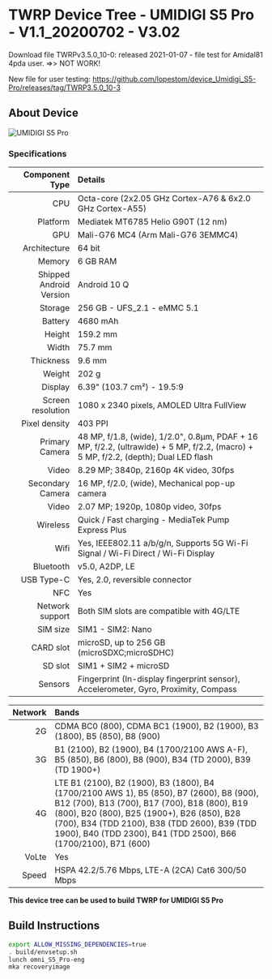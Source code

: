 # TWRP Device Tree - UMIDIGI S5 Pro - V1.1_20200702 - V3.02

Download file TWRPv3.5.0_10-0: released 2021-01-07 - file test for Amidal81 4pda user. =>> NOT WORK!

New file for user testing: https://github.com/lopestom/device_Umidigi_S5-Pro/releases/tag/TWRP3.5.0_10-3

## About Device
![UMIDIGI S5 Pro](https://cdn-files.kimovil.com/default/0004/52/thumb_351308_default_big.jpeg)

### Specifications

Component Type | Details
-------:|:-------------------------
CPU     | Octa-core (2x2.05 GHz Cortex-A76 & 6x2.0 GHz Cortex-A55)
Platform | Mediatek MT6785 Helio G90T (12 nm)
GPU     | Mali-G76 MC4 (Arm Mali-G76 3EMMC4)
Architecture | 64 bit
Memory  | 6 GB RAM
Shipped Android Version | 	Android 10 Q
Storage | 256 GB - UFS_2.1 - eMMC 5.1
Battery | 4680 mAh |  9V-2A
Height | 159.2 mm
Width | 75.7 mm
Thickness | 9.6 mm
Weight | 202 g
Display | 6.39" (103.7 cm²) - 19.5:9
Screen resolution | 1080 x 2340 pixels, AMOLED Ultra FullView
Pixel density | 403 PPI
Primary Camera |48 MP, f/1.8, (wide), 1/2.0", 0.8µm, PDAF + 16 MP, f/2.2, (ultrawide) + 5 MP, f/2.2, (macro) + 5 MP, f/2.2, (depth); Dual LED flash
Video | 8.29 MP; 3840p, 2160p 4K video, 30fps
Secondary Camera | 16 MP, f/2.0, (wide), Mechanical pop-up camera
Video | 2.07 MP; 1920p, 1080p video, 30fps
Wireless | Quick / Fast charging - MediaTek Pump Express Plus
Wifi | Yes, IEEE802.11 a/b/g/n, Supports 5G Wi-Fi Signal / Wi-Fi Direct / Wi-Fi Display
Bluetooth | v5.0, A2DP, LE
USB Type-C | Yes, 2.0, reversible connector
NFC | Yes
Network support | Both SIM slots are compatible with 4G/LTE
SIM size | SIM1 - SIM2: Nano
CARD slot |	microSD, up to 256 GB (microSDXC;microSDHC)
SD slot |	SIM1 + SIM2 + microSD
Sensors | Fingerprint (In-display fingerprint sensor), Accelerometer, Gyro, Proximity, Compass

Network | Bands
-------:|:-------------------------
2G | CDMA BC0 (800), CDMA BC1 (1900), B2 (1900), B3 (1800), B5 (850), B8 (900)
3G | B1 (2100), B2 (1900), B4 (1700/2100 AWS A-F), B5 (850), B6 (800), B8 (900), B34 (TD 2000), B39 (TD 1900+)
4G | LTE B1 (2100), B2 (1900), B3 (1800), B4 (1700/2100 AWS 1), B5 (850), B7 (2600), B8 (900), B12 (700), B13 (700), B17 (700), B18 (800), B19 (800), B20 (800), B25 (1900+), B26 (850), B28 (700), B34 (TDD 2100), B38 (TDD 2600), B39 (TDD 1900), B40 (TDD 2300), B41 (TDD 2500), B66 (1700/2100), B71 (600)
VoLte | Yes
Speed | HSPA 42.2/5.76 Mbps, LTE-A (2CA) Cat6 300/50 Mbps

**This device tree can be used to build TWRP for UMIDIGI S5 Pro**


## Build Instructions
```sh
export ALLOW_MISSING_DEPENDENCIES=true
. build/envsetup.sh
lunch omni_S5_Pro-eng
mka recoveryimage
```
